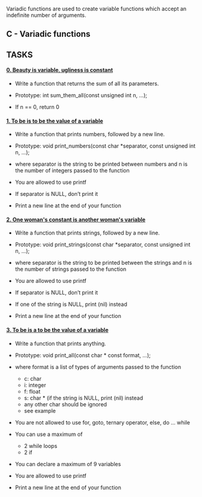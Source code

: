 Variadic functions are used to create variable functions which accept an indefinite number of arguments.
## C - Variadic functions

## TASKS

#### [0. Beauty is variable, ugliness is constant](0-sum_them_all.c)

- Write a function that returns the sum of all its parameters.

- Prototype: int sum_them_all(const unsigned int n, ...);
- If n == 0, return 0

#### [1. To be is to be the value of a variable](1-print_numbers.c)

- Write a function that prints numbers, followed by a new line.

- Prototype: void print_numbers(const char *separator, const unsigned int n, ...);
- where separator is the string to be printed between numbers
and n is the number of integers passed to the function
- You are allowed to use printf
- If separator is NULL, don’t print it
- Print a new line at the end of your function

#### [2. One woman's constant is another woman's variable](2-print_strings.c)

- Write a function that prints strings, followed by a new line.

- Prototype: void print_strings(const char *separator, const unsigned int n, ...);
- where separator is the string to be printed between the strings
and n is the number of strings passed to the function
- You are allowed to use printf
- If separator is NULL, don’t print it
- If one of the string is NULL, print (nil) instead
- Print a new line at the end of your function

#### [3. To be is a to be the value of a variable](3-print_all.c)

- Write a function that prints anything.

- Prototype: void print_all(const char * const format, ...);
- where format is a list of types of arguments passed to the function
	- c: char
	- i: integer
	- f: float
	- s: char * (if the string is NULL, print (nil) instead
	- any other char should be ignored
	- see example
- You are not allowed to use for, goto, ternary operator, else, do ... while
- You can use a maximum of
	- 2 while loops
	- 2 if
- You can declare a maximum of 9 variables
- You are allowed to use printf
- Print a new line at the end of your function
